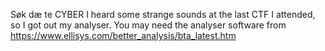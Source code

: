Søk dæ te CYBER
I heard some strange sounds at the last CTF I attended, so I got out my analyser. You may need the analyser software from https://www.ellisys.com/better_analysis/bta_latest.htm
